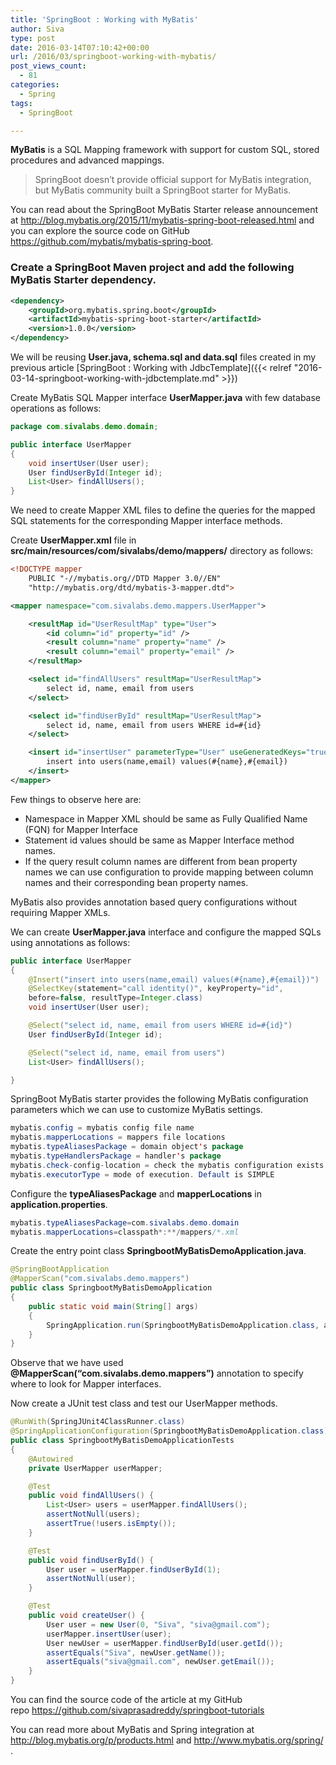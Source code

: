 ```yaml
---
title: 'SpringBoot : Working with MyBatis'
author: Siva
type: post
date: 2016-03-14T07:10:42+00:00
url: /2016/03/springboot-working-with-mybatis/
post_views_count:
  - 81
categories:
  - Spring
tags:
  - SpringBoot

---
```

**MyBatis** is a SQL Mapping framework with support for custom SQL, stored procedures and advanced mappings.

> SpringBoot doesn’t provide official support for MyBatis integration, but MyBatis community built a SpringBoot starter for MyBatis.

You can read about the SpringBoot MyBatis Starter release announcement at <http://blog.mybatis.org/2015/11/mybatis-spring-boot-released.html> and you can explore the source code on GitHub <https://github.com/mybatis/mybatis-spring-boot>.

### Create a SpringBoot Maven project and add the following MyBatis Starter dependency.


```xml
<dependency>
    <groupId>org.mybatis.spring.boot</groupId>
    <artifactId>mybatis-spring-boot-starter</artifactId>
    <version>1.0.0</version>
</dependency>
```

We will be reusing **User.java, schema.sql and data.sql** files created in my previous article [SpringBoot : Working with JdbcTemplate]({{< relref "2016-03-14-springboot-working-with-jdbctemplate.md" >}})

Create MyBatis SQL Mapper interface **UserMapper.java** with few database operations as follows:

```java
package com.sivalabs.demo.domain;

public interface UserMapper
{
    void insertUser(User user);
    User findUserById(Integer id);
    List<User> findAllUsers();
}
```

We need to create Mapper XML files to define the queries for the mapped SQL statements for the corresponding Mapper interface methods.

Create **UserMapper.xml** file in **src/main/resources/com/sivalabs/demo/mappers/** directory as follows:

```xml
<!DOCTYPE mapper
    PUBLIC "-//mybatis.org//DTD Mapper 3.0//EN"
    "http://mybatis.org/dtd/mybatis-3-mapper.dtd">

<mapper namespace="com.sivalabs.demo.mappers.UserMapper">

    <resultMap id="UserResultMap" type="User">
        <id column="id" property="id" />
        <result column="name" property="name" />
        <result column="email" property="email" />
    </resultMap>

    <select id="findAllUsers" resultMap="UserResultMap">
        select id, name, email from users
    </select>

    <select id="findUserById" resultMap="UserResultMap">
        select id, name, email from users WHERE id=#{id}
    </select>

    <insert id="insertUser" parameterType="User" useGeneratedKeys="true" keyProperty="id">
        insert into users(name,email) values(#{name},#{email})
    </insert>
</mapper>
```

Few things to observe here are:

  * Namespace in Mapper XML should be same as Fully Qualified Name (FQN) for Mapper Interface
  * Statement id values should be same as Mapper Interface method names.
  * If the query result column names are different from bean property names we can use <resultMap> configuration to provide mapping between column names and their corresponding bean property names.&nbsp;

MyBatis also provides annotation based query configurations without requiring Mapper XMLs.
  
We can create **UserMapper.java** interface and configure the mapped SQLs using annotations as follows:

```java
public interface UserMapper
{
    @Insert("insert into users(name,email) values(#{name},#{email})")
    @SelectKey(statement="call identity()", keyProperty="id",
    before=false, resultType=Integer.class)
    void insertUser(User user);

    @Select("select id, name, email from users WHERE id=#{id}")
    User findUserById(Integer id);

    @Select("select id, name, email from users")
    List<User> findAllUsers();

}
```

SpringBoot MyBatis starter provides the following MyBatis configuration parameters which we can use to customize MyBatis settings.

```java
mybatis.config = mybatis config file name
mybatis.mapperLocations = mappers file locations
mybatis.typeAliasesPackage = domain object's package
mybatis.typeHandlersPackage = handler's package
mybatis.check-config-location = check the mybatis configuration exists
mybatis.executorType = mode of execution. Default is SIMPLE
```

Configure the **typeAliasesPackage** and **mapperLocations** in **application.properties**.

```java
mybatis.typeAliasesPackage=com.sivalabs.demo.domain
mybatis.mapperLocations=classpath*:**/mappers/*.xml
```

Create the entry point class **SpringbootMyBatisDemoApplication.java**.

```java
@SpringBootApplication
@MapperScan("com.sivalabs.demo.mappers")
public class SpringbootMyBatisDemoApplication
{
    public static void main(String[] args)
    {
        SpringApplication.run(SpringbootMyBatisDemoApplication.class, args);
    }
}
```

Observe that we have used **@MapperScan(&#8220;com.sivalabs.demo.mappers&#8221;)** annotation to specify where to look for Mapper interfaces.

Now create a JUnit test class and test our UserMapper methods.

```java
@RunWith(SpringJUnit4ClassRunner.class)
@SpringApplicationConfiguration(SpringbootMyBatisDemoApplication.class)
public class SpringbootMyBatisDemoApplicationTests
{
    @Autowired
    private UserMapper userMapper;

    @Test
    public void findAllUsers() {
        List<User> users = userMapper.findAllUsers();
        assertNotNull(users);
        assertTrue(!users.isEmpty());
    }

    @Test
    public void findUserById() {
        User user = userMapper.findUserById(1);
        assertNotNull(user);
    }

    @Test
    public void createUser() {
        User user = new User(0, "Siva", "siva@gmail.com");
        userMapper.insertUser(user);
        User newUser = userMapper.findUserById(user.getId());
        assertEquals("Siva", newUser.getName());
        assertEquals("siva@gmail.com", newUser.getEmail());
    }
}
```

You can find the source code of the article at my GitHub repo&nbsp;<https://github.com/sivaprasadreddy/springboot-tutorials>

You can read more about MyBatis and Spring integration at <http://blog.mybatis.org/p/products.html>&nbsp;and&nbsp;<http://www.mybatis.org/spring/>.
